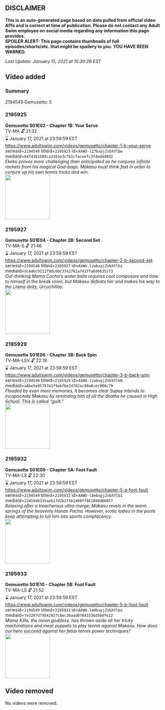 ## DISCLAIMER
**This is an auto-generated page based on data pulled from official video APIs and is correct at time of publication. Please do not contact any Adult Swim employee on social media regarding any information this page provides.**  
**SPOILER ALERT: This page contains thumbnails of full episodes/shorts/etc. that might be spoilery to you. YOU HAVE BEEN WARNED.**  

_Last Update: January 15, 2021 at 15:30:26 EST_
## Video added
### Summary
2194549 Gemusetto: 5  
### 2195925
**Gemusetto S01E02 - Chapter 1B: Your Serve**  
TV-MA 🔓 21:32  
⌛ January 17, 2021 at 23:59:59 EST  
https://www.adultswim.com/videos/gemusetto/chapter-1-b-your-serve  
seriesid=`2194549` titleid=`2195925` id=`AXWU-lZ7bxpjZvbXYlbw` mediaid=`84f4161585ca3163e3cfb1cfaceefc3f4ed440d2`  
_Ekeko proves more challenging than anticipated as he conjures infinite rackets from his magical God-bags. Makasu must think fast in order to conjure up his own tennis tricks and win._  
<a href="https://media.cdn.adultswim.com/uploads/20201104/thumbnails/2_20114177548-gsmp_101B_dup-20190419.jpg"><img src="https://media.cdn.adultswim.com/uploads/20201104/thumbnails/2_20114177548-gsmp_101B_dup-20190419.jpg" height="144px" /></a>
### 2195927
**Gemusetto S01E04 - Chapter 2B: Second Set**  
TV-MA-S 🔓 21:46  
⌛ January 17, 2021 at 23:59:59 EST  
https://www.adultswim.com/videos/gemusetto/chapter-2-b-second-set  
seriesid=`2194549` titleid=`2195927` id=`AXWU-lzwbxpjZvbXYlbz` mediaid=`dc646c9211f9dc60c37e2761a7417fa6d66351f3`  
_Out-thinking Mama Cocha's water balls requires cool composure and time to himself in the break room, but Makasu defeats her and makes his way to the Llama deity, Urcuchillay._  
<a href="https://media.cdn.adultswim.com/uploads/20201104/thumbnails/2_20114178235-gsmp_102B_dup-20190422.jpg"><img src="https://media.cdn.adultswim.com/uploads/20201104/thumbnails/2_20114178235-gsmp_102B_dup-20190422.jpg" height="144px" /></a>
### 2195929
**Gemusetto S01E06 - Chapter 3B: Back Spin**  
TV-MA-LSV 🔓 22:18  
⌛ January 17, 2021 at 23:59:59 EST  
https://www.adultswim.com/videos/gemusetto/chapter-3-b-back-spin  
seriesid=`2194549` titleid=`2195929` id=`AXWU-lzwbxpjZvbXYlb0` mediaid=`a8be5e8576741f9abfbe2d702ac90a8cec908c79`  
_Flooded by even more memories, it becomes clear Supay intends to incapacitate Makasu by reminding him of all the deaths he caused in High School. This is called "guilt."_  
<a href="https://media.cdn.adultswim.com/uploads/20201104/thumbnails/2_20114178544-gsmp_103B_dup-20190425.jpg"><img src="https://media.cdn.adultswim.com/uploads/20201104/thumbnails/2_20114178544-gsmp_103B_dup-20190425.jpg" height="144px" /></a>
### 2195932
**Gemusetto S01E09 - Chapter 5A: Foot Fault**  
TV-MA-LS 🔓 22:30  
⌛ January 17, 2021 at 23:59:59 EST  
https://www.adultswim.com/videos/gemusetto/chapter-5-a-foot-fault  
seriesid=`2194549` titleid=`2195932` id=`AXWU-l8ebxpjZvbXYlb1` mediaid=`22459d6335aeb17d2b2f5b1468ff862890d86057`  
_Relaxing after a treacherous ultra-merge, Makasu revels in the warm springs of the heavenly Hanan Pacha. However, erotic ladies in the pools keep attempting to lull him into sports complacency._  
<a href="https://media.cdn.adultswim.com/uploads/20201104/thumbnails/2_20114179459-gsmp_105A_dup-20190502.jpg"><img src="https://media.cdn.adultswim.com/uploads/20201104/thumbnails/2_20114179459-gsmp_105A_dup-20190502.jpg" height="144px" /></a>
### 2195933
**Gemusetto S01E10 - Chapter 5B: Foot Fault**  
TV-MA-LS 🔓 21:52  
⌛ January 17, 2021 at 23:59:59 EST  
https://www.adultswim.com/videos/gemusetto/chapter-5-b-foot-fault  
seriesid=`2194549` titleid=`2195933` id=`AXWU-lmHbxpjZvbXYlbx` mediaid=`fe3287d79b42927c8ec36aad07643336d560fe22`  
_Mama Killa, the moon goddess, has thrown aside all her tricky machinations and meat puppets to play tennis against Makasu. How does our hero succeed against her fetus tennis power techniques?_  
<a href="https://media.cdn.adultswim.com/uploads/20201104/thumbnails/2_20114171025-gsmp_105B_dup-20190506.jpg"><img src="https://media.cdn.adultswim.com/uploads/20201104/thumbnails/2_20114171025-gsmp_105B_dup-20190506.jpg" height="144px" /></a>
## Video removed
No videos were removed.  

